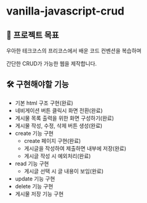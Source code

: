 # vanilla-javascript-crud

## 🎯 프로젝트 목표

우아한 테크코스의 프리코스에서 배운 코드 컨벤션을 복습하며

간단한 CRUD가 가능한 웹을 제작합니다.

## 🛠 구현해야할 기능

- 기본 html 구조 구현(완료)
- 네비게이션 버튼 클릭시 화면 전환(완료)
- 게시물 목록 출력을 위한 화면 구성하기(완료)
- 게시물 작성, 수정, 삭제 버튼 생성(완료)
- create 기능 구현
  - create 페이지 구현(완료)
  - 게시글을 작성하여 제출하면 내부에 저장(완료)
  - 게시글 작성 시 예외처리(완료)
- read 기능 구현
  - 게시글 선택 시 글 내용이 보임(완료)
- update 기능 구현
- delete 기능 구현
- 게시물 저장 기능 구현